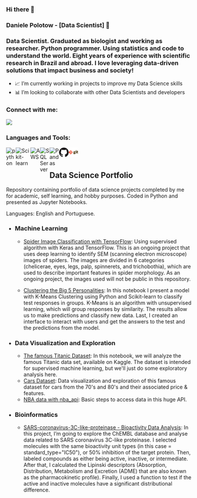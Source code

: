 ### Hi there 👋



### Daniele Polotow - [Data Scientist] 👋

### Data Scientist. Graduated as biologist and working as researcher. Python programmer. Using statistics and code to understand the world. Eight years of experience with scientific research in Brazil and abroad. I love leveraging data-driven solutions that impact business and society!

- 📈 I’m currently working in projects to improve my Data Science skills
- 📊 I’m looking to collaborate with other Data Scientists and developers 

### Connect with me:

[<img align="left"  width="22px" src="https://cdn.jsdelivr.net/npm/simple-icons@3.4.0/icons/linkedin.svg" />](https://www.linkedin.com/in/daniele-polotow-089b27179/)



<br />

### Languages and Tools:

<img align="left" alt="python" width="26px" src="https://cdn3.iconfinder.com/data/icons/logos-and-brands-adobe/512/267_Python-512.png" />

[<img align="left" alt="Scikit-learn" width="40px" src="https://upload.wikimedia.org/wikipedia/commons/0/05/Scikit_learn_logo_small.svg" />](https://scikit-learn.org/stable/)

<img align="left" alt="AWS" width="26px" src="https://cdn.jsdelivr.net/npm/simple-icons@3.4.0/icons/amazonaws.svg" />

<img align="left" alt="SQLServer" width="26px" src="https://img.icons8.com/color/2x/microsoft-sql-server.png" />

<img align="left" alt="Pandas" width="26px" src="https://cdn.jsdelivr.net/npm/simple-icons@3.4.0/icons/pandas.svg" />

<img align="left" alt="GitHub" width="26px" src="https://raw.githubusercontent.com/github/explore/78df643247d429f6cc873026c0622819ad797942/topics/github/github.png" />

<img align="left" alt="Git" width="26px" src="https://raw.githubusercontent.com/github/explore/80688e429a7d4ef2fca1e82350fe8e3517d3494d/topics/git/git.png" />

<br />
<br />

## Data Science Portfolio

Repository containing portfolio of data science projects completed by me for academic, self learning, and hobby purposes. Coded in Python and presented as Jupyter Notebooks.

Languages: English and Portuguese.

- ### Machine Learning
  - [Spider Image Classification with TensorFlow](https://github.com/danielepolotow/spider_image/blob/main/Spider%20Image%20Classification%20Project.ipynb): Using supervised algorithm with Keras and TensorFlow. This is an ongoing project that uses deep learning to identify SEM (scanning electron microscope) images of spiders. The images are divided in 6 categories (chelicerae, eyes, legs, palp, spinnerets, and trichobothia), which are used to describe important features in spider morphology. As an ongoing project, the images used will not be public in this repository.

  - [Clustering the Big 5 Personalities](https://github.com/danielepolotow/Big5/blob/main/5%20Big%20-%20K-Means.ipynb): In this notebook I present a model with K-Means Clustering using Python and Scikit-learn to classify test responses in groups. K-Means is an algorithm with unsupervised learning, which will group responses by similarity. The results allow us to make predictions and classify new data. Last, I created an interface to interact with users and get the answers to the test and the predictions from the model.

- ### Data Visualization and Exploration
  - [The famous Titanic Dataset](https://github.com/danielepolotow/titanic/blob/main/Titanic%20an%C3%A1lise%20explorat%C3%B3ria%20de%20dados.ipynb): In this notebook, we will analyze the famous Titanic data set, available on Kaggle. The dataset is intended for supervised machine learning, but we'll just do some exploratory analysis here.
  - [Cars Dataset](https://github.com/danielepolotow/Cars-Dataset): Data visualization and exploration of this famous dataset for cars from the 70's and 80's and their associated price & features.
  - [NBA data with nba_api](https://github.com/danielepolotow/NBA/blob/main/Dados%20NBA%20-%20m%C3%B3dulo%20nba_api%20com%20Python.ipynb): Basic steps to access data in this huge API.

- ### Bioinformatics
  - [SARS-coronavirus-3C-like-proteinase - Bioactivity Data Analysis](https://github.com/danielepolotow/SARS-coronavirus-3C-like-proteinase): In this project, I’m going to explore the ChEMBL database and analyse data related to SARS coronavirus 3C-like proteinase. I selected molecules with the same bioactivity unit types (in this case = standard_type="IC50"), or 50% inhibition of the target protein. Then, labeled compounds as either being active, inactive, or intermediate. After that, I calculated the Lipinski descriptors (Absorption, Distribution, Metabolism and Excretion (ADME) that are also known as the pharmacokinetic profile). Finally, I used a function to test if the active and inactive molecules have a significant distributional difference.
